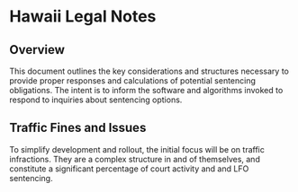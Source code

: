 # Hawaii Legal Notes

## Overview

This document outlines the key considerations and structures necessary to provide proper responses and calculations of potential sentencing obligations. The intent is to inform the software and algorithms invoked to respond to inquiries about sentencing options.

## Traffic Fines and Issues

To simplify development and rollout, the initial focus will be on traffic infractions. They are a complex structure in and of themselves, and constitute a significant percentage of court activity and and LFO sentencing.

